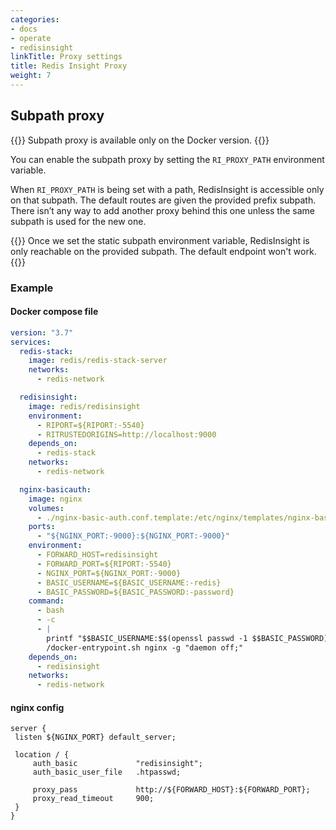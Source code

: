 ```yaml
---
categories:
- docs
- operate
- redisinsight
linkTitle: Proxy settings
title: Redis Insight Proxy
weight: 7
---
```

## Subpath proxy

{{<note>}}
Subpath proxy is available only on the Docker version.
{{</note>}}

You can enable the subpath proxy by setting the `RI_PROXY_PATH` environment variable.


When `RI_PROXY_PATH` is being set with a path, RedisInsight is
accessible only on that subpath. The default routes are given the
provided prefix subpath. There isn’t any way to add another proxy behind
this one unless the same subpath is used for the new one.

{{<note>}}
Once we set the static subpath environment variable, RedisInsight is only reachable on the provided subpath. The default endpoint won't work.
{{</note>}}


### Example

#### Docker compose file

```yaml
version: "3.7"
services:
  redis-stack:
    image: redis/redis-stack-server
    networks:
      - redis-network

  redisinsight:
    image: redis/redisinsight
    environment:
      - RIPORT=${RIPORT:-5540}
      - RITRUSTEDORIGINS=http://localhost:9000
    depends_on:
      - redis-stack
    networks:
      - redis-network

  nginx-basicauth:
    image: nginx
    volumes:
      - ./nginx-basic-auth.conf.template:/etc/nginx/templates/nginx-basic-auth.conf.template
    ports:
      - "${NGINX_PORT:-9000}:${NGINX_PORT:-9000}"
    environment:
      - FORWARD_HOST=redisinsight
      - FORWARD_PORT=${RIPORT:-5540}
      - NGINX_PORT=${NGINX_PORT:-9000}
      - BASIC_USERNAME=${BASIC_USERNAME:-redis}
      - BASIC_PASSWORD=${BASIC_PASSWORD:-password}
    command:
      - bash
      - -c
      - |
        printf "$$BASIC_USERNAME:$$(openssl passwd -1 $$BASIC_PASSWORD)\n" >> /etc/nginx/.htpasswd
        /docker-entrypoint.sh nginx -g "daemon off;"
    depends_on:
      - redisinsight
    networks:
      - redis-network
```

#### nginx config

```
server {
 listen ${NGINX_PORT} default_server;

 location / {
     auth_basic             "redisinsight";
     auth_basic_user_file   .htpasswd;

     proxy_pass             http://${FORWARD_HOST}:${FORWARD_PORT};
     proxy_read_timeout     900;
 }
}
```
